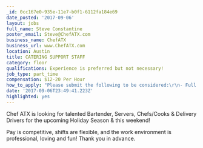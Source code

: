 ```yaml
---
_id: 0cc167e0-935e-11e7-b0f1-6112fa184e69
date_posted: '2017-09-06'
layout: jobs
full_name: Steve Constantine
poster_email: Steve@ChefATX.com
business_name: ChefATX
business_url: www.ChefATX.com
location: Austin
title: CATERING SUPPORT STAFF
category: floor
qualifications: Experience is preferred but not necessary!
job_type: part_time
compensation: $12-20 Per Hour
how_to_apply: "Please submit the following to be considered:\r\n- Full Name\r\n- Phone number\r\n- Email address\r\n- Your availability\r\n- Desired Role  (bartending, serving, food prep/assembly, deliveries on Monday mornings, etc.)"
date: '2017-09-06T23:49:41.223Z'
highlighted: yes
---
```

Chef ATX is looking for talented Bartender, Servers, Chefs/Cooks & Delivery Drivers for the upcoming Holiday Season & this weekend!

Pay is competitive, shifts are flexible, and the work environment is professional, loving and fun!  Thank you in advance.
